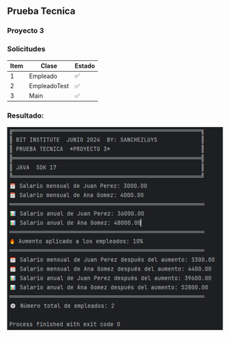 ## Prueba Tecnica

### Proyecto 3

### Solicitudes 
| Item | Clase        | Estado |
|------|--------------|------|
| 1    | Empleado     | ✅   |
| 2    | EmpleadoTest | ✅   |
| 3    | Main         | ✅   |

### Resultado:

![img_1.png](img_1.png)
